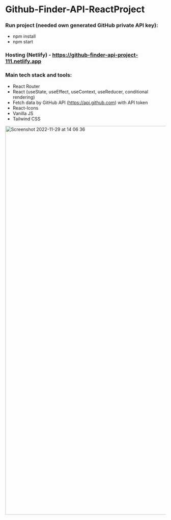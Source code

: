 # Github-Finder-API-ReactProject

### Run project (needed own generated GitHub private API key):
- npm install
- npm start

### Hosting (Netlify) - https://github-finder-api-project-111.netlify.app 

### Main tech stack and tools:
- React Router
- React (useState, useEffect, useContext, useReducer, conditional rendering)
- Fetch data by GitHub API (https://api.github.com) with API token
- React-Icons
- Vanilla JS
- Tailwind CSS


<img width="1220" alt="Screenshot 2022-11-29 at 14 06 36" src="https://user-images.githubusercontent.com/109438310/208308442-3fe45e6e-ee43-4f6a-bcf5-34eec24ebb26.png">
